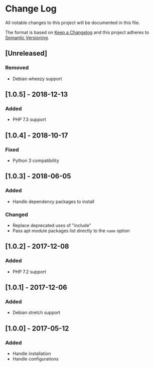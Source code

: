 # Change Log
All notable changes to this project will be documented in this file.

The format is based on [Keep a Changelog](http://keepachangelog.com/)
and this project adheres to [Semantic Versioning](http://semver.org/).

## [Unreleased]
### Removed
- Debian wheezy support

## [1.0.5] - 2018-12-13
### Added
- PHP 7.3 support

## [1.0.4] - 2018-10-17
### Fixed
- Python 3 compatibility

## [1.0.3] - 2018-06-05
### Added
- Handle dependency packages to install

### Changed
- Replace deprecated uses of "include"
- Pass apt module packages list directly to the `name` option

## [1.0.2] - 2017-12-08
### Added
- PHP 7.2 support

## [1.0.1] - 2017-12-06
### Added
- Debian stretch support

## [1.0.0] - 2017-05-12
### Added
- Handle installation
- Handle configurations
